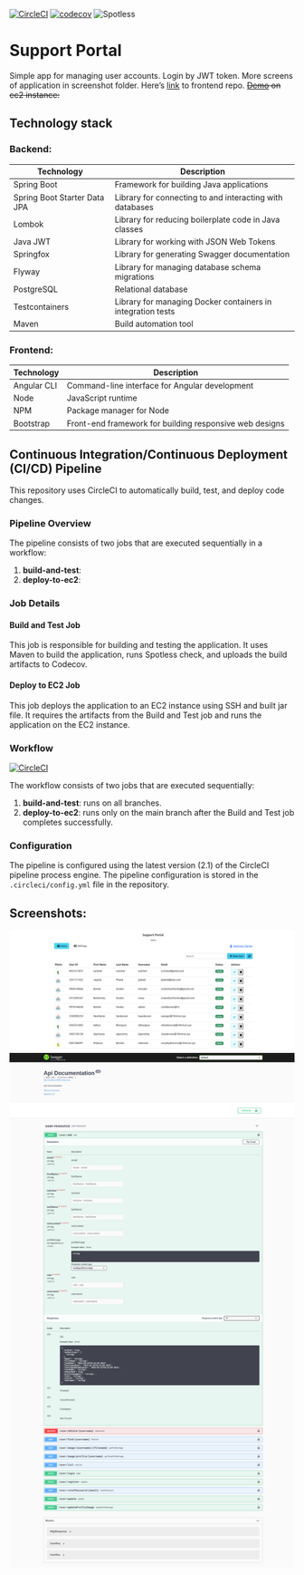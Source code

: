 [![CircleCI](https://dl.circleci.com/status-badge/img/gh/BartekSmalec/supportportal/tree/main.svg?style=svg)](https://dl.circleci.com/status-badge/redirect/gh/BartekSmalec/supportportal/tree/main)
[![codecov](https://codecov.io/gh/BartekSmalec/supportportal/branch/main/graph/badge.svg?token=etJT0Qyq7y)](https://codecov.io/gh/BartekSmalec/supportportal)
![Spotless](https://img.shields.io/badge/spotless-CHECKED-green)

# Support Portal

Simple app for managing user accounts. Login by JWT token. More screens of application in screenshot folder. Here’s [link](https://github.com/BartekSmalec/supportportal-front) to frontend repo. ~~[Demo](http://18.185.238.10/) on ec2 instance:~~ 
## Technology stack

### Backend:

| Technology | Description |
| --- | --- |
| Spring Boot | Framework for building Java applications |
| Spring Boot Starter Data JPA | Library for connecting to and interacting with databases |
| Lombok | Library for reducing boilerplate code in Java classes |
| Java JWT | Library for working with JSON Web Tokens |
| Springfox | Library for generating Swagger documentation |
| Flyway | Library for managing database schema migrations |
| PostgreSQL | Relational database |
| Testcontainers | Library for managing Docker containers in integration tests |
| Maven | Build automation tool |

### Frontend:

| Technology | Description |
| --- | --- |
| Angular CLI | Command-line interface for Angular development |
| Node | JavaScript runtime |
| NPM | Package manager for Node |
| Bootstrap | Front-end framework for building responsive web designs |


## Continuous Integration/Continuous Deployment (CI/CD) Pipeline

This repository uses CircleCI to automatically build, test, and deploy code changes.

### Pipeline Overview

The pipeline consists of two jobs that are executed sequentially in a workflow:

1.  **build-and-test**: 
2.  **deploy-to-ec2**: 

### Job Details

#### Build and Test Job

This job is responsible for building and testing the application. It uses Maven to build the application, runs Spotless check, and uploads the build artifacts to Codecov.

#### Deploy to EC2 Job

This job deploys the application to an EC2 instance using SSH and built jar file. It requires the artifacts from the Build and Test job and runs the application on the EC2 instance.

### Workflow

[![CircleCI](https://dl.circleci.com/insights-snapshot/gh/BartekSmalec/supportportal/main/supportportal-workflow/badge.svg?window=30d)](https://app.circleci.com/insights/github/BartekSmalec/supportportal/workflows/supportportal-workflow/overview?branch=main&reporting-window=last-30-days&insights-snapshot=true)

The workflow consists of two jobs that are executed sequentially:

1.  **build-and-test**: runs on all branches.
2.  **deploy-to-ec2**: runs only on the main branch after the Build and Test job completes successfully.

### Configuration

The pipeline is configured using the latest version (2.1) of the CircleCI pipeline process engine. The pipeline configuration is stored in the `.circleci/config.yml` file in the repository.


## Screenshots:

![alt text](https://github.com/BartekSmalec/supportportal/blob/main/screenshots/localhost_4200_%20(2).png?raw=true)
![alt text](https://github.com/BartekSmalec/supportportal/blob/main/screenshots/localhost_8080_swagger-ui_.png?raw=true)



